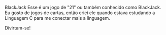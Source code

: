 BlackJack
Esse é um jogo de "21" ou também conhecido como BlackJack. Eu gosto de jogos de cartas, então criei ele quando estava estudando a Linguagem C para me conectar mais a linguagem.

Divirtam-se!
